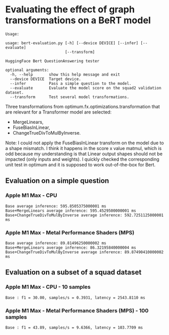 # Evaluating the effect of graph transformations on a BeRT model

````
Usage:

usage: bert-evaluation.py [-h] [--device DEVICE] [--infer] [--evaluate]
                          [--transform]

HuggingFace Bert QuestionAnswering tester

optional arguments:
  -h, --help       show this help message and exit
  --device DEVICE  Target device.
  --infer          Pass a simple question to the model.
  --evaluate       Evaluate the model score on the squad2 validation dataset.
  --transform      Test several model transformations.
````

Three transformations from optimum.fx.optimizations.transformation that are relevant
for a Transformer model are selected:
- MergeLinears,
- FuseBiasInLinear,
- ChangeTrueDivToMulByInverse.

Note: I could not apply the FuseBiasInLinear transform on the model due to a shape mismatch.
I think it happens in the score x value matmul, which is odd because my understanding is that Linear output
shapes should not be impacted (only inputs and weights).
I quickly checked the corresponding unit test in optimum and it is supposed to work out-of-the-box for Bert.

## Evaluation on a simple question

### Apple M1 Max - CPU

````
Base average inference: 595.8505375000001 ms
Base+MergeLinears average inference: 595.4529500000001 ms
Base+ChangeTrueDivToMulByInverse average inference: 592.7251125000001 ms
````

### Apple M1 Max - Metal Performance Shaders (MPS)

````
Base average inference: 89.81496250000002 ms
Base+MergeLinears average inference: 86.32195840000004 ms
Base+ChangeTrueDivToMulByInverse average inference: 89.87490410000002 ms
````

## Evaluation on a subset of a squad dataset

### Apple M1 Max - CPU - 10 samples

````
Base : f1 = 30.00, samples/s = 0.3931, latency = 2543.8110 ms
````

### Apple M1 Max - Metal Performance Shaders (MPS) - 100 samples

````
Base : f1 = 43.89, samples/s = 9.6366, latency = 103.7709 ms
````

